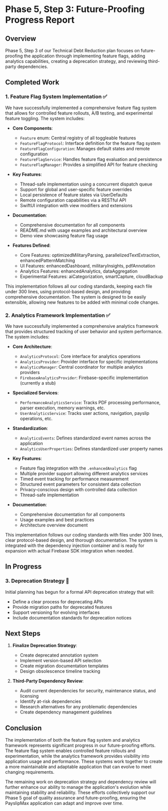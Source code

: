 # Phase 5, Step 3: Future-Proofing Progress Report

## Overview

Phase 5, Step 3 of our Technical Debt Reduction plan focuses on future-proofing the application through implementing feature flags, adding analytics capabilities, creating a deprecation strategy, and reviewing third-party dependencies.

## Completed Work

### 1. Feature Flag System Implementation ✅

We have successfully implemented a comprehensive feature flag system that allows for controlled feature rollouts, A/B testing, and experimental feature toggling. The system includes:

- **Core Components**:
  - `Feature` enum: Central registry of all toggleable features
  - `FeatureFlagProtocol`: Interface definition for the feature flag system
  - `FeatureFlagConfiguration`: Manages default states and remote configuration
  - `FeatureFlagService`: Handles feature flag evaluation and persistence
  - `FeatureFlagManager`: Provides a simplified API for feature checking

- **Key Features**:
  - Thread-safe implementation using a concurrent dispatch queue
  - Support for global and user-specific feature overrides
  - Local persistence of feature states via UserDefaults
  - Remote configuration capabilities via a RESTful API
  - SwiftUI integration with view modifiers and extensions

- **Documentation**:
  - Comprehensive documentation for all components
  - README.md with usage examples and architectural overview
  - Demo view showcasing feature flag usage

- **Features Defined**:
  - Core Features: optimizedMilitaryParsing, parallelizedTextExtraction, enhancedPatternMatching
  - UI Features: enhancedDashboard, militaryInsights, pdfAnnotation
  - Analytics Features: enhancedAnalytics, dataAggregation
  - Experimental Features: aiCategorization, smartCapture, cloudBackup

This implementation follows all our coding standards, keeping each file under 300 lines, using protocol-based design, and providing comprehensive documentation. The system is designed to be easily extensible, allowing new features to be added with minimal code changes.

### 2. Analytics Framework Implementation ✅

We have successfully implemented a comprehensive analytics framework that provides structured tracking of user behavior and system performance. The system includes:

- **Core Architecture**:
  - `AnalyticsProtocol`: Core interface for analytics operations
  - `AnalyticsProvider`: Provider interface for specific implementations
  - `AnalyticsManager`: Central coordinator for multiple analytics providers
  - `FirebaseAnalyticsProvider`: Firebase-specific implementation (currently a stub)

- **Specialized Services**:
  - `PerformanceAnalyticsService`: Tracks PDF processing performance, parser execution, memory warnings, etc.
  - `UserAnalyticsService`: Tracks user actions, navigation, payslip operations, etc.

- **Standardization**:
  - `AnalyticsEvents`: Defines standardized event names across the application
  - `AnalyticsUserProperties`: Defines standardized user property names

- **Key Features**:
  - Feature flag integration with the `.enhancedAnalytics` flag
  - Multiple provider support allowing different analytics services
  - Timed event tracking for performance measurement
  - Structured event parameters for consistent data collection
  - Privacy-conscious design with controlled data collection
  - Thread-safe implementation

- **Documentation**:
  - Comprehensive documentation for all components
  - Usage examples and best practices
  - Architecture overview document

This implementation follows our coding standards with files under 300 lines, clear protocol-based design, and thorough documentation. The system is integrated with the dependency injection container and is ready for expansion with actual Firebase SDK integration when needed.

## In Progress

### 3. Deprecation Strategy 🔄

Initial planning has begun for a formal API deprecation strategy that will:

- Define a clear process for deprecating APIs
- Provide migration paths for deprecated features
- Support versioning for evolving interfaces
- Include documentation standards for deprecation notices

## Next Steps

1. **Finalize Deprecation Strategy**:
   - Create deprecated annotation system
   - Implement version-based API selection
   - Create migration documentation templates
   - Design obsolescence timeline tracking

2. **Third-Party Dependency Review**:
   - Audit current dependencies for security, maintenance status, and licensing
   - Identify at-risk dependencies
   - Research alternatives for any problematic dependencies
   - Create dependency management guidelines

## Conclusion

The implementation of both the feature flag system and analytics framework represents significant progress in our future-proofing efforts. The feature flag system enables controlled feature rollouts and experimentation, while the analytics framework provides visibility into application usage and performance. These systems work together to create a more maintainable and adaptable application that can evolve to meet changing requirements.

The remaining work on deprecation strategy and dependency review will further enhance our ability to manage the application's evolution while maintaining stability and reliability. These efforts collectively support our Phase 5 goal of quality assurance and future-proofing, ensuring the PayslipMax application can adapt and improve over time. 